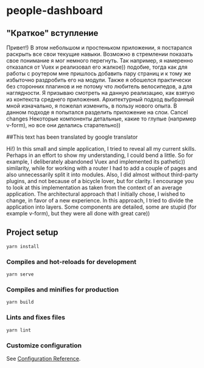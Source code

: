 # people-dashboard

## "Краткое" вступление
 Привет!) В этом небольшом и простеньком приложении, я постарался раскрыть все свои текущие навыки.
 Возможно в стремлении показать свое понимание я мог немного перегнуть.
 Так например, я намеренно отказался от Vuex и реализовал его жалкое)) подобие, тогда как для работы с роутером
 мне пришлось добавить пару страниц и к тому же избыточно раздробить его на модули.
 Также я обошелся практически без сторонних плагинов и не потому что любитель велосипедов, а для наглядности.
 Я призываю смотреть на данную реализацию, как взятую из контекста среднего приложения.
 Архитектурный подход выбранный мной изначально, я пожелал изменить, в пользу нового опыта.
 В данном подходе я попытался разделить приложение на слои. Cancel changes
 Некоторые компоненты детальные, какие то глупые (например v-form), но все они делались старательно))
 
##This text has been translated by google translator 

  Hi!) In this small and simple application, I tried to reveal all my current skills.
  Perhaps in an effort to show my understanding, I could bend a little.
  So for example, I deliberately abandoned Vuex and implemented its pathetic)) similarity, while for working with a router
  I had to add a couple of pages and also unnecessarily split it into modules.
  Also, I did almost without third-party plugins, and not because of a bicycle lover, but for clarity.
  I encourage you to look at this implementation as taken from the context of an average application.
  The architectural approach that I initially chose, I wished to change, in favor of a new experience.
  In this approach, I tried to divide the application into layers.
  Some components are detailed, some are stupid (for example v-form), but they were all done with great care))
 

## Project setup
```
yarn install
```

### Compiles and hot-reloads for development
```
yarn serve
```

### Compiles and minifies for production
```
yarn build
```

### Lints and fixes files
```
yarn lint
```

### Customize configuration
See [Configuration Reference](https://cli.vuejs.org/config/).
